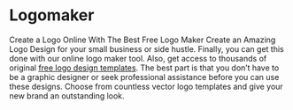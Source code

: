 # Logomaker
Create a Logo Online With The Best Free Logo Maker
Create an Amazing Logo Design for your small business or side hustle. Finally, you can get this done with our online logo maker tool. Also, get access to thousands of original <a href="http://designfreelogoonline.com/">free logo design templates</a>. The best part is that you don’t have to be a graphic designer or seek professional assistance before you can use these designs. Choose from countless vector logo templates and give your new brand an outstanding look.
